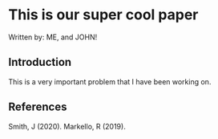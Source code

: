 # This is our super cool paper
Written by: ME, and JOHN!

## Introduction

This is a very important problem that I have been working on.

## References

Smith, J (2020).
Markello, R (2019).
